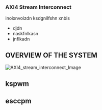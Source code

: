 ### AXI4 Stream Interconnect 
inoixnvoizdn
ksdgnilfshn
xnbis
- djdn
- naskfnlkasn
- jnflkadn
## OVERVIEW OF THE SYSTEM
 
![AXI4_stream_interconnect_Image](https://github.com/prajwal2416/AXI4-Stream-Interconeect/assets/144794293/00c17fe2-12a0-47f3-b991-579b50c0505f)

## kspwm
## esccpm
